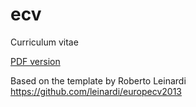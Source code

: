 # ecv
Curriculum vitae

[PDF version](main.pdf)

Based on the template by Roberto Leinardi https://github.com/leinardi/europecv2013

